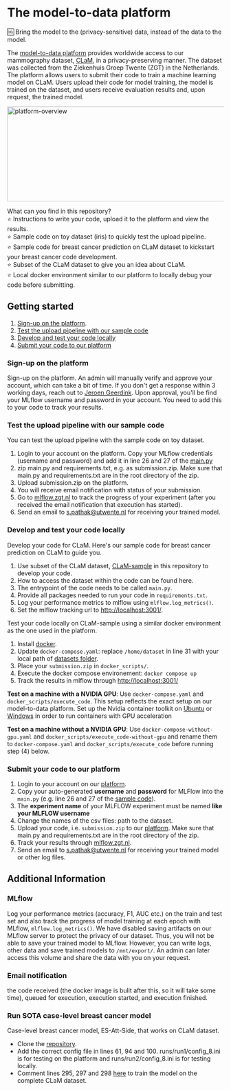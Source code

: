 # The model-to-data platform

🆒 Bring the model to the (privacy-sensitive) data, instead of the data to the model.


The [model-to-data platform](https://fe.zgt.nl) provides worldwide access to our mammography dataset, [CLaM](./dataset.md), in a privacy-preserving manner. The dataset was collected from the Ziekenhuis Groep Twente (ZGT) in the Netherlands. The platform allows users to submit their code to train a machine learning model on CLaM. Users upload their code for model training, the model is trained on the dataset, and users receive evaluation results and, upon request, the trained model.

<img src="data-access-platform.png" alt="platform-overview" style="height: 220px; width:800px;"/>

What can you find in this repository? <br/>
:star: Instructions to write your code, upload it to the platform and view the results. <br/>
:star: Sample code on toy dataset (iris) to quickly test the upload pipeline. <br/>
:star: Sample code for breast cancer prediction on CLaM dataset to kickstart your breast cancer code development. <br/>
:star: Subset of the CLaM dataset to give you an idea about CLaM. <br/>
:star: Local docker environment similar to our platform to locally debug your code before submitting. <br/>

## Getting started
1. [Sign-up on the platform](#sign-up-on-the-platform).
2. [Test the upload pipeline with our sample code](#test-the-upload-pipeline-with-our-sample-code)
3. [Develop and test your code locally](#develop-and-test-your-code-locally)
4. [Submit your code to our platform](#submit-your-code-to-our-platform)

### Sign-up on the platform
Sign-up on the platform. An admin will manually verify and approve your account, which can take a bit of time. If you don't get a response within 3 working days, reach out to [Jeroen Geerdink](j.geerdink@zgt.nl). Upon approval, you'll be find your MLflow username and password in your account. You need to add this to your code to track your results.

### Test the upload pipeline with our sample code
You can test the upload pipeline with the sample code on toy dataset.
1. Login to your account on the platform. Copy your MLflow credentials (username and password) and add it in line 26 and 27 of the [main.py](./sample_code/toy-dataset/main.py)
2. zip main.py and requirements.txt, e.g. as submission.zip. Make sure that main.py and requirements.txt are in the root directory of the zip.
3. Upload submission.zip on the platform.
4. You will receive email notification with status of your submission.
5. Go to [mlflow.zgt.nl](mlflow.zgt.nl) to track the progress of your experiment (after you received the email notification that execution has started).
6. Send an email to [s.pathak@utwente.nl](s.pathak@utwente.nl) for receiving your trained model. 

### Develop and test your code locally
Develop your code for CLaM. Here's our sample code for breast cancer prediction on CLaM to guide you.
1. Use subset of the CLaM dataset, [CLaM-sample](./datasets) in this repository to develop your code.
2. How to access the dataset within the code can be found here. 
3. The entrypoint of the code needs to be called ```main.py```.
4. Provide all packages needed to run your code in ```requirements.txt```.
5. Log your performance metrics to mlflow using ```mlflow.log_metrics()```.
6. Set the mlflow tracking url to [http://localhost:3001/](http://localhost:3001/).

Test your code locally on CLaM-sample using a similar docker environment as the one used in the platform.
1. Install [docker]().
2. Update ```docker-compose.yaml```: replace ```/home/dataset``` in line 31 with your local path of [datasets folder](./dataset).
3. Place your ```submission.zip``` in ```docker_scripts/```.
4. Execute the docker compose environement: ```docker compose up```
5. Track the results in mlflow through [http://localhost:3001/](http://localhost:3001/)

**Test on a machine with a NVIDIA GPU**: Use ```docker-compose.yaml``` and ```docker_scripts/execute_code```. This setup reflects the exact setup on our model-to-data platform. Set up the Nvidia container toolkit on [Ubuntu](https://docs.nvidia.com/datacenter/cloud-native/container-toolkit/latest/install-guide.html#installation) or [Windows](https://developer.nvidia.com/cuda/wsl) in order to run containers with GPU acceleration <br/>

**Test on a machine without a NVIDIA GPU**: Use ```docker-compose-without-gpu.yaml``` and ```docker_scripts/execute_code-without-gpu``` and rename them to ```docker-compose.yaml``` and ```docker_scripts/execute_code``` before running step (4) below. <br/>

### Submit your code to our platform
1. Login to your account on our [platform](https://fe.zgt.nl). 
2. Copy your auto-generated **username** and **password** for MLFlow into the ```main.py``` (e.g. line 26 and 27 of the [sample code](./sample_code/main.py)).
3. The **experiment name** of your MLFLOW experiment must be named **like your MLFLOW username**
4. Change the names of the csv files: path to the dataset. 
6. Upload your code, i.e. ```submission.zip``` to our [platform](https://fe.zgt.nl). Make sure that main.py and requirements.txt are in the root directory of the zip.
7. Track your results through [mlflow.zgt.nl](https://mlflow.zgt.nl).
8. Send an email to [s.pathak@utwente.nl](s.pathak@utwente.nl) for receiving your trained model or other log files.

## Additional Information

### MLflow
Log your performance metrics (accuracy, F1, AUC etc.) on the train and test set and also track the progress of model training at each epoch with MLflow, ```mlflow.log_metrics()```. We have disabled saving artifacts on our MLflow server to protect the privacy of our dataset. Thus, you will not be able to save your trained model to MLflow. However, you can write logs, other data and save trained models to ```/mnt/export/```. An admin can later access this volume and share the data with you on your request.

### Email notification
the code received (the docker image is bulit after this, so it will take some time), queued for execution, execution started, and execution finished.

### Run SOTA case-level breast cancer model

Case-level breast cancer model, ES-Att-Side, that works on CLaM dataset. 
- Clone the [repository](https://github.com/ShreyasiPathak/case-level-breast-cancer-data-access).
- Add the correct config file in lines 61, 94 and 100. runs/run1/config_8.ini is for testing on the platform and runs/run2/config_8.ini is for testing locally.
- Comment lines 295, 297 and 298 [here](https://github.com/ShreyasiPathak/case-level-breast-cancer-data-access/blob/main/setup/read_input_file.py) to train the model on the complete CLaM dataset.
